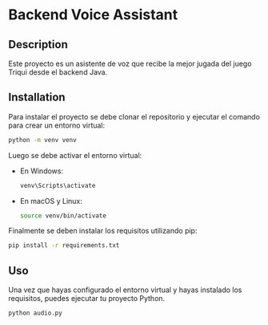 # Backend Voice Assistant

## Description

Este proyecto es un asistente de voz que recibe la mejor jugada del juego Triqui desde el backend Java.

## Installation

Para instalar el proyecto se debe clonar el repositorio y ejecutar el comando para crear un entorno virtual:

```bash
python -m venv venv
```

Luego se debe activar el entorno virtual:

- En Windows:

    ```bash
    venv\Scripts\activate
    ```

- En macOS y Linux:

    ```bash
    source venv/bin/activate
    ```

Finalmente se deben instalar los requisitos utilizando pip:

```bash
pip install -r requirements.txt
```

## Uso

Una vez que hayas configurado el entorno virtual y hayas instalado los requisitos, puedes ejecutar tu proyecto Python.

```bash
python audio.py
```

